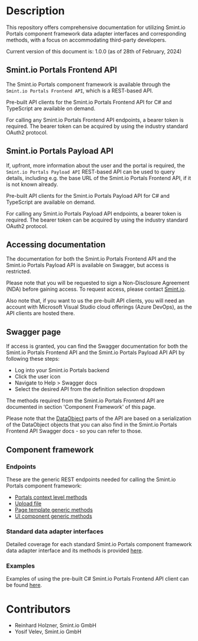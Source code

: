 Description
===========
This repository offers comprehensive documentation for utilizing Smint.io Portals component framework data adapter interfaces and corresponding methods, with a focus on accommodating third-party developers.

Current version of this document is: 1.0.0 (as of 28th of February, 2024)

## Smint.io Portals Frontend API

The Smint.io Portals component framework is available through the `Smint.io Portals Frontend API`, which is a REST-based API.

Pre-built API clients for the Smint.io Portals Frontend API for C# and TypeScript are available on demand.

For calling any Smint.io Portals Frontend API endpoints, a bearer token is required. The bearer token can be acquired by using the industry standard OAuth2 protocol.

## Smint.io Portals Payload API

If, upfront, more information about the user and the portal is required, the `Smint.io Portals Payload API` REST-based API can be used to query details, including e.g. the base URL of the Smint.io Portals Frontend API, if it is not known already.

Pre-built API clients for the Smint.io Portals Payload API for C# and TypeScript are available on demand.

For calling any Smint.io Portals Payload API endpoints, a bearer token is required. The bearer token can be acquired by using the industry standard OAuth2 protocol.

## Accessing documentation

The documentation for both the Smint.io Portals Frontend API and the Smint.io Portals Payload API is available on Swagger, but access is restricted.

Please note that you will be requested to sign a Non-Disclosure Agreement (NDA) before gaining access. 
To request access, please contact [Smint.io](mailto:support@smint.io).

Also note that, if you want to us the pre-built API clients, you will need an account with Microsoft Visual 
Studio cloud offerings (Azure DevOps), as the API clients are hosted there.

## Swagger page

If access is granted, you can find the Swagger documentation for both the Smint.io Portals Frontend API and the Smint.io Portals Payload API API by following these steps:

- Log into your Smint.io Portals backend
- Click the user icon
- Navigate to Help > Swagger docs
- Select the desired API from the definition selection dropdown

The methods required from the Smint.io Portals Frontend API are documented in section 'Component Framework' of this page.

Please note that the [DataObject](/ComponentFramework/Models/DataObjects/DataObject.md) parts of the API are based on a serialization of the DataObject objects that you can also find in the Smint.io Portals Frontend API Swagger docs - so you can refer to those.

## Component framework

### Endpoints

These are the generic REST endpoints needed for calling the Smint.io Portals component framework:

- [Portals context level methods](ComponentFramework/Endpoints/PortalContextLevelReadme.md)
- [Upload file](ComponentFramework/Endpoints/UploadFileReadme.md)
- [Page template generic methods](ComponentFramework/Endpoints/PageConfigurationGenericReadme.md)
- [UI component generic methods](ComponentFramework/Endpoints/ComponentConfigurationGenericReadme.md)

### Standard data adapter interfaces

Detailed coverage for each standard Smint.io Portals component framework data adapter interface and its methods is provided [here](/ComponentFramework/Interfaces/README.md).

### Examples

Examples of using the pre-built C# Smint.io Portals Frontend API client can be found [here](/Examples/NetCore/Portals-ComponentFramework-Interfaces-Test/).

Contributors
============

- Reinhard Holzner, Smint.io GmbH
- Yosif Velev, Smint.io GmbH